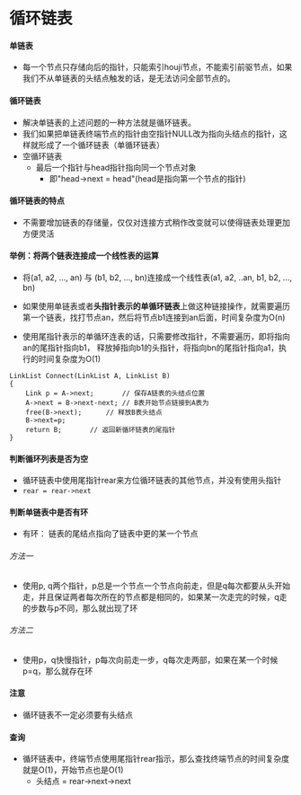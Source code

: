 # 循环链表

#### 单链表
- 每一个节点只存储向后的指针，只能索引houji节点，不能索引前驱节点，如果我们不从单链表的头结点触发的话，是无法访问全部节点的。

#### 循环链表
- 解决单链表的上述问题的一种方法就是循环链表。
- 我们如果把单链表终端节点的指针由空指针NULL改为指向头结点的指针，这样就形成了一个循环链表（单循环链表）
- 空循环链表
	- 最后一个指针与head指针指向同一个节点对象
		- 即"head->next = head"(head是指向第一个节点的指针)

#### 循环链表的特点
- 不需要增加链表的存储量，仅仅对连接方式稍作改变就可以使得链表处理更加方便灵活

#### 举例：将两个链表连接成一个线性表的运算
- 将(a1, a2, ..., an) 与 (b1, b2, ..., bn)连接成一个线性表(a1, a2, ..an, b1, b2, ..., bn)

- 如果使用单链表或者**头指针表示的单循环链表**上做这种链接操作，就需要遍历第一个链表，找打节点an，然后将节点b1连接到an后面，时间复杂度为O(n)

- 使用尾指针表示的单循环连表的话，只需要修改指针，不需要遍历，即将指向an的尾指针指向b1， 释放掉指向b1的头指针，将指向bn的尾指针指向a1，执行的时间复杂度为O(1)

```
LinkList Connect(LinkList A, LinkList B)
{
	Link p = A->next;		// 保存A链表的头结点位置
	A->next = B->next-next;	// B表开始节点链接到A表为
	free(B->next);		// 释放B表头结点
	B->next=p;
	return B;		// 返回新循环链表的尾指针
}
```

#### 判断循环列表是否为空
- 循环链表中使用尾指针rear来方位循环链表的其他节点，并没有使用头指针
- `rear = rear->next`


#### 判断单链表中是否有环
- 有环： 链表的尾结点指向了链表中更的某一个节点

###### 方法一
- 使用p, q两个指针，p总是一个节点一个节点向前走，但是q每次都要从头开始走，并且保证两者每次所在的节点都是相同的，如果某一次走完的时候，q走的步数与p不同，那么就出现了环

###### 方法二
- 使用p，q快慢指针，p每次向前走一步，q每次走两部，如果在某一个时候p=q，那么就存在环




#### 注意
- 循环链表不一定必须要有头结点

#### 查询
- 循环链表中，终端节点使用尾指针rear指示，那么查找终端节点的时间复杂度就是O(1)，开始节点也是O(1)
	- 头结点 = rear->next->next

